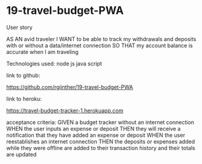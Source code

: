 # 19-travel-budget-PWA

User story

AS AN avid traveler
I WANT to be able to track my withdrawals and deposits with or without a data/internet connection
SO THAT my account balance is accurate when I am traveling 


Technologies used: 
node js
java script 

link to github: 

https://github.com/rgiinther/19-travel-budget-PWA

link to heroku:

https://travel-budget-tracker-1.herokuapp.com


acceptance criteria: 
GIVEN a budget tracker without an internet connection
WHEN the user inputs an expense or deposit
THEN they will receive a notification that they have added an expense or deposit
WHEN the user reestablishes an internet connection
THEN the deposits or expenses added while they were offline are added to their transaction history and their totals are updated
